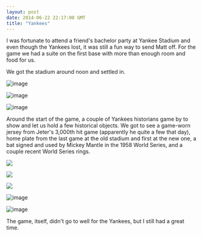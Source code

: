 ```yaml
---
layout: post
date: 2014-06-22 22:17:00 GMT
title: "Yankees"
---
```

<p>I was fortunate to attend a friend's bachelor party at Yankee Stadium and even though the Yankees lost, it was still a fun way to send Matt off. For the game we had a suite on the first base with more than enough room and food for us.</p>
<p>We got the stadium around noon and settled in.</p>
<p><img alt="image" src="/images/8fd21b1900b0869c0ec0cb8ca791a56756d8b291e9e5075554080badd204a1a1.jpg" /></p>
<p></p>
<p><img alt="image" src="/images/561f0c63988b830f1d5a99411319737b96f8894dd2f8f70a27983add92d0ae70.jpg" /></p>
<p></p>
<p><img alt="image" src="/images/9665907c087bfae93175c6e7b9cc97bec67de87f956cfab6da3209dfc6e06417.jpg" /></p>
<p>Around the start of the game, a couple of Yankees historians game by to show and let us hold a few historical objects. We got to see a game-worn jersey from Jeter's 3,000th hit game (apparently he quite a few that day), home plate from the last game at the old stadium and first at the new one, a bat signed and used by Mickey Mantle in the 1958 World Series, and a couple recent World Series rings.</p>
<p><img src="/images/5100990cdb8d6069ba2734eac332a011084fc8e2580931bb384fe8b5c977ddaf.jpg" /></p>
<p><img src="/images/fd0d43694b8b1114a4543e0c0fe7ca4f30cb7f7a05ea64c59a513b255acc972c.jpg" /></p>
<p></p>
<p></p>
<p><img src="/images/0f875dbab8ab337949250ff1838c694f3d87d231f82b26e13499b2e976a2dcef.jpg" /></p>
<p></p>
<p><img alt="image" src="/images/b2bba06e95d1363ffcc6f94cc8c0b1e2ccbea60a60d5debc2947c87e02499e3d.jpg" /></p>
<p><img alt="image" src="/images/4a57033eb49122cc0211fe5b2bfbbfbc2e666e7322b7b173a6bd37daa2d09864.jpg" /></p>
<p></p>
<p>The game, itself, didn't go to well for the Yankees, but I still had a great time.</p>
<p></p>